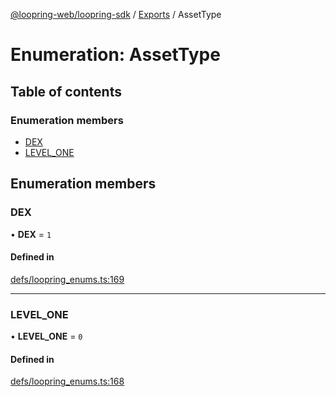 [@loopring-web/loopring-sdk](../README.md) / [Exports](../modules.md) / AssetType

# Enumeration: AssetType

## Table of contents

### Enumeration members

- [DEX](AssetType.md#dex)
- [LEVEL\_ONE](AssetType.md#level_one)

## Enumeration members

### DEX

• **DEX** = `1`

#### Defined in

[defs/loopring_enums.ts:169](https://github.com/Loopring/loopring_sdk/blob/cd42b57/src/defs/loopring_enums.ts#L169)

___

### LEVEL\_ONE

• **LEVEL\_ONE** = `0`

#### Defined in

[defs/loopring_enums.ts:168](https://github.com/Loopring/loopring_sdk/blob/cd42b57/src/defs/loopring_enums.ts#L168)
